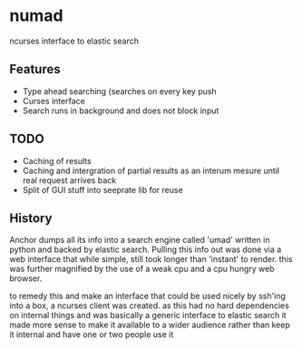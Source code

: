 # numad #
ncurses interface to elastic search

## Features ##
 * Type ahead searching (searches on every key push
 * Curses interface
 * Search runs in background and does not block input

## TODO ##
 * Caching of results
 * Caching and intergration of partial results as an interum mesure until real 
   request arrives back
 * Split of GUI stuff into seeprate lib for reuse

## History ##
Anchor dumps all its info into a search engine called 'umad' written in python 
and backed by elastic search. Pulling this info out was done via a web 
interface that while simple, still took longer than 'instant' to render. this 
was further magnified by the use of a weak cpu and a cpu hungry web browser.

to remedy this and make an interface that could be used nicely by ssh'ing into 
a box, a ncurses client was created. as this had no hard dependencies on 
internal things and was basically a generic interface to elastic search it made 
more sense to make it available to a wider audience rather than keep it 
internal and have one or two people use it
